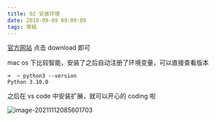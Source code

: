 ```yaml
---
title: 02 安装环境
date: 2019-09-09 09:09:09
tags: 草稿
---
```


[官方网站](https://www.python.org/) 点击 download 即可

mac os 下比较智能，安装了之后自动注册了环境变量，可以直接查看版本

```
➜  ~ python3 --version
Python 3.10.0
```

之后在 vs code 中安装扩展，就可以开心的 coding 啦

![image-20211112085601703](https://gitee.com/wen98y/upic/raw/master/uPic/2021-12/28_17:40_kIEUx2.png)
